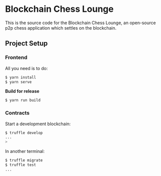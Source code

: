 # Blockchain Chess Lounge

This is the source code for the Blockchain Chess Lounge, an open-source p2p chess application which settles on the blockchain.

## Project Setup

### Frontend

All you need is to do:

```sh
$ yarn install
$ yarn serve
```

**Build for release**

```sh
$ yarn run build
```

### Contracts

Start a development blockchain:

```sh
$ truffle develop
...
>
```

In another terminal:

```sh
$ truffle migrate
$ truffle test
...
```
